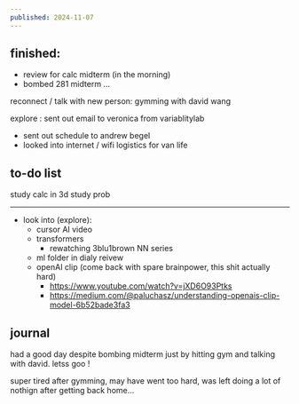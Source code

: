 ```yaml
---
published: 2024-11-07
---
```

## finished:

- review for calc midterm (in the morning)
- bombed 281 midterm ...

reconnect / talk with new person: gymming with david wang

explore : sent out email to veronica from variablitylab
- sent out schedule to andrew begel
- looked into internet / wifi logistics for van life

## to-do list

study calc in 3d
study prob

---

- look into (explore):
	- cursor AI video
	- transformers
		- rewatching 3blu1brown NN series
	- ml folder in dialy reivew
	- openAI clip (come back with spare brainpower, this shit actually hard)
		- https://www.youtube.com/watch?v=jXD6O93Ptks
		- https://medium.com/@paluchasz/understanding-openais-clip-model-6b52bade3fa3
## journal

had a good day despite bombing midterm just by hitting gym and talking with david. letss goo !

super tired after gymming, may have went too hard, was left doing a lot of nothign after getting back home...
